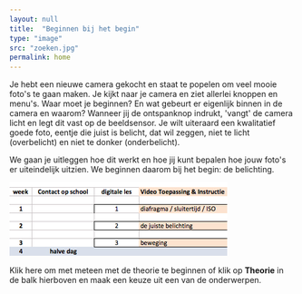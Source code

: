 ```yaml
---
layout: null
title:  "Beginnen bij het begin"
type: "image"
src: "zoeken.jpg"
permalink: home
---
```



Je hebt een nieuwe camera gekocht en staat te popelen om veel 
mooie foto's te gaan maken. Je kijkt naar je camera en ziet 
allerlei knoppen en menu's. Waar moet je beginnen? En wat 
gebeurt er eigenlijk binnen in de camera en waarom?
Wanneer jij de ontspanknop indrukt, 'vangt' de camera licht en 
legt dit vast op de beeldsensor. Je wilt uiteraard een kwalitatief 
goede foto, eentje die juist is belicht, dat wil zeggen, niet te licht 
(overbelicht) en niet te donker (onderbelicht).


We gaan je uitleggen hoe dit werkt en hoe jij kunt bepalen hoe 
jouw foto's er uiteindelijk uitzien. We beginnen daarom bij het 
begin: de belichting.

![programma](assets/img/elem/programma.jpg) 

<span class="text-link">Klik here</span> om met meteen met de theorie te beginnen of klik op 
**Theorie** in de balk hierboven en maak een keuze uit een van de onderwerpen.